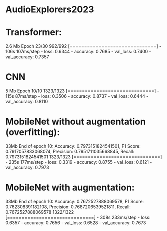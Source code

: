 # AudioExplorers2023


# Transformer: 
2.6 Mb
Epoch 23/30
992/992 [==============================] - 106s 107ms/step - loss: 0.6344 - accuracy: 0.7685 - val_loss: 0.7400 - val_accuracy: 0.7357

# CNN
5 Mb
Epoch 10/10 1323/1323 [==============================] - 115s 87ms/step - loss: 0.3506 - accuracy: 0.8737 - val_loss: 0.6444 - val_accuracy: 0.8110

# MobileNet without augmentation (overfitting):
33Mb
End of epoch 10: Accuracy: 0.7973151824541501, F1 Score: 0.7917057833068074, Precision: 0.7951711035668845, Recall: 0.7973151824541501
1323/1323 [==============================] - 235s 177ms/step - loss: 0.3319 - accuracy: 0.8755 - val_loss: 0.6121 - val_accuracy: 0.7973


# MobileNet with augmentation:
33Mb
End of epoch 10: Accuracy: 0.7672527888069578, F1 Score: 0.762308391182108, Precision: 0.7687206539521811, Recall: 0.7672527888069578
1322/1322 [==============================] - 308s 233ms/step - loss: 0.6357 - accuracy: 0.7656 - val_loss: 0.6528 - val_accuracy: 0.7673

